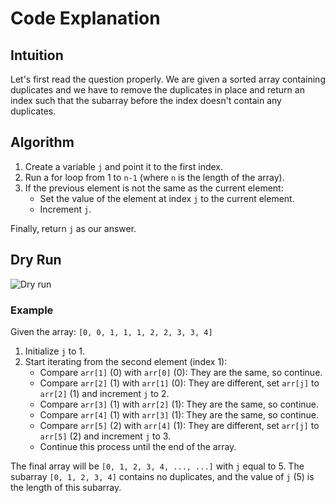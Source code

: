 # Code Explanation

## Intuition

Let's first read the question properly. We are given a sorted array containing duplicates and we have to remove the duplicates in place and return an index such that the subarray before the index doesn't contain any duplicates.

## Algorithm

1. Create a variable `j` and point it to the first index.
2. Run a for loop from 1 to `n-1` (where `n` is the length of the array).
3. If the previous element is not the same as the current element:
   - Set the value of the element at index `j` to the current element.
   - Increment `j`.

Finally, return `j` as our answer.

## Dry Run

![Dry run](https://i.postimg.cc/BZHxqBmP/Whats-App-Image-2024-07-20-at-10-50-57-PM.jpg)

### Example

Given the array: `[0, 0, 1, 1, 1, 2, 2, 3, 3, 4]`

1. Initialize `j` to 1.
2. Start iterating from the second element (index 1):
   - Compare `arr[1]` (0) with `arr[0]` (0): They are the same, so continue.
   - Compare `arr[2]` (1) with `arr[1]` (0): They are different, set `arr[j]` to `arr[2]` (1) and increment `j` to 2.
   - Compare `arr[3]` (1) with `arr[2]` (1): They are the same, so continue.
   - Compare `arr[4]` (1) with `arr[3]` (1): They are the same, so continue.
   - Compare `arr[5]` (2) with `arr[4]` (1): They are different, set `arr[j]` to `arr[5]` (2) and increment `j` to 3.
   - Continue this process until the end of the array.

The final array will be `[0, 1, 2, 3, 4, ..., ...]` with `j` equal to 5. The subarray `[0, 1, 2, 3, 4]` contains no duplicates, and the value of `j` (5) is the length of this subarray.
